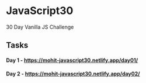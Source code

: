 # JavaScript30
30 Day Vanilla JS Challenge

## Tasks
#### Day 1 - https://mohit-javascript30.netlify.app/day01/
#### Day 2 - https://mohit-javascript30.netlify.app/day02/
